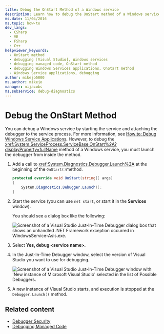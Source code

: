 ```yaml
---
title: Debug the OnStart Method of a Windows service
description: Learn how to debug the OnStart method of a Windows service in Visual Studio—by launching the debugger from inside the method. 
ms.date: 11/04/2016
ms.topic: how-to
dev_langs: 
  - CSharp
  - VB
  - FSharp
  - C++
helpviewer_keywords: 
  - OnStart method
  - debugging [Visual Studio], Windows services
  - debugging managed code, OnStart method
  - debugging Windows Services applications, OnStart method
  - Windows Service applications, debugging
author: mikejo5000
ms.author: mikejo
manager: mijacobs
ms.subservice: debug-diagnostics
---
```

# Debug the OnStart Method

You can debug a Windows service by starting the service and attaching the debugger to the service process. For more information, see [How to: Debug Windows Service Applications](/dotnet/framework/windows-services/how-to-debug-windows-service-applications). However, to debug the <xref:System.ServiceProcess.ServiceBase.OnStart%2A?displayProperty=fullName> method of a Windows service, you must launch the debugger from inside the method.

1. Add a call to <xref:System.Diagnostics.Debugger.Launch%2A> at the beginning of the `OnStart()`method.

    ```csharp
    protected override void OnStart(string[] args)
    {
        System.Diagnostics.Debugger.Launch();
    }
    ```

2. Start the service (you can use `net start`, or start it in the **Services** window).

    You should see a dialog box like the following:

    ![Screenshot of a Visual Studio Just-In-Time Debugger dialog box that shows an unhandled .NET Framework exception occurred in WindowsService-Asis.exe.](../debugger/media/onstartdebug.png)

3. Select **Yes, debug \<service name>.**

4. In the Just-In-Time Debugger window, select the version of Visual Studio you want to use for debugging.

    ![Screenshot of a Visual Studio Just-In-Time Debugger window with 'New instance of Microsoft Visual Studio' selected in the list of Possible Debuggers.](../debugger/media/justintimedebugger.png)

5. A new instance of Visual Studio starts, and execution is stopped at the `Debugger.Launch()` method.

## Related content
- [Debugger Security](../debugger/debugger-security.md)
- [Debugging Managed Code](../debugger/debugging-managed-code.md)

